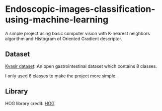 # Endoscopic-images-classification-using-machine-learning
A simple project using basic computer vision with K-nearest neighbors algorithm and Histogram of Oriented Gradient descriptor.
## Dataset
[Kvasir dataset](https://datasets.simula.no/kvasir/): An open gastrointestinal dataset which contains 8 classes.

I only used 6 classes to make the project more simple.

## Library
HOG library credit: [HOG](https://github.com/lcit/HOG)
